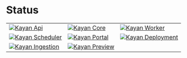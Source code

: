 # Status

|   | | |
| ------------- | ------------- | ------------- |
| [![Kayan Api](https://github.com/kayansolution/kayan-api/actions/workflows/build.yml/badge.svg)](https://github.com/kayansolution/kayan-api/actions/workflows/build.yml) | [![Kayan Core](https://github.com/kayansolution/kayan-core/actions/workflows/build.yml/badge.svg)](https://github.com/kayansolution/kayan-core/actions/workflows/build.yml) | [![Kayan Worker](https://github.com/kayansolution/kayan-worker/actions/workflows/build.yml/badge.svg)](https://github.com/kayansolution/kayan-worker/actions/workflows/build.yml)
| [![Kayan Scheduler](https://github.com/kayansolution/kayan-scheduler/actions/workflows/build.yml/badge.svg)](https://github.com/kayansolution/kayan-scheduler/actions/workflows/build.yml) | [![Kayan Portal](https://github.com/kayansolution/kayan-portal/actions/workflows/build.yml/badge.svg)](https://github.com/kayansolution/kayan-portal/actions/workflows/build.yml) | [![Kayan Deployment](https://github.com/kayansolution/kayan-devops/actions/workflows/build.yml/badge.svg)](https://github.com/kayansolution/kayan-devops/actions/workflows/build.yml)
| [![Kayan Ingestion](https://github.com/kayansolution/kayan-ingestion/actions/workflows/build.yml/badge.svg)](https://github.com/kayansolution/kayan-ingestion/actions/workflows/build.yml) | [![Kayan Preview](https://github.com/kayansolution/kayan-devops/actions/workflows/preview.yml/badge.svg)](https://github.com/kayansolution/kayan-devops/actions/workflows/preview.yml) |
